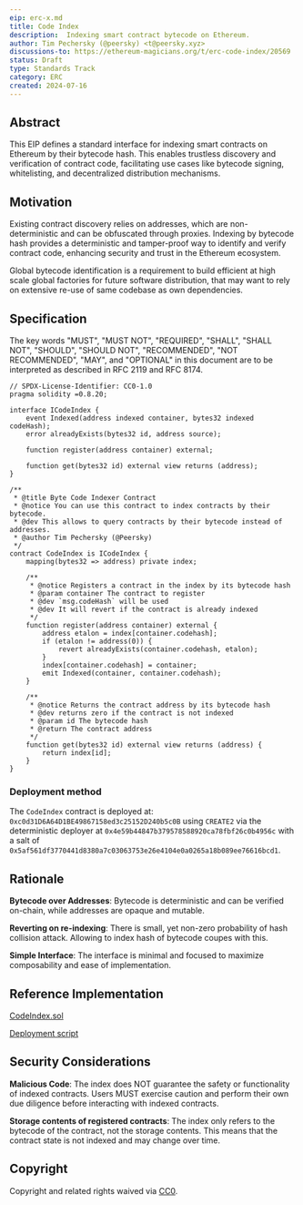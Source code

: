 ```yaml
---
eip: erc-x.md
title: Code Index
description:  Indexing smart contract bytecode on Ethereum.
author: Tim Pechersky (@peersky) <t@peersky.xyz>
discussions-to: https://ethereum-magicians.org/t/erc-code-index/20569
status: Draft
type: Standards Track
category: ERC
created: 2024-07-16
---
```


## Abstract

This EIP defines a standard interface for indexing smart contracts on Ethereum by their bytecode hash. This enables trustless discovery and verification of contract code, facilitating use cases like bytecode signing, whitelisting, and decentralized distribution mechanisms.

## Motivation

Existing contract discovery relies on addresses, which are non-deterministic and can be obfuscated through proxies. Indexing by bytecode hash provides a deterministic and tamper-proof way to identify and verify contract code, enhancing security and trust in the Ethereum ecosystem.

Global bytecode identification is a requirement to build efficient at high scale global factories for future software distribution, that may want to rely on extensive re-use of same codebase as own dependencies.

## Specification

The key words "MUST", "MUST NOT", "REQUIRED", "SHALL", "SHALL NOT", "SHOULD", "SHOULD NOT", "RECOMMENDED", "NOT RECOMMENDED", "MAY", and "OPTIONAL" in this document are to be interpreted as described in RFC 2119 and RFC 8174.

```solidity
// SPDX-License-Identifier: CC0-1.0
pragma solidity =0.8.20;

interface ICodeIndex {
    event Indexed(address indexed container, bytes32 indexed codeHash);
    error alreadyExists(bytes32 id, address source);

    function register(address container) external;

    function get(bytes32 id) external view returns (address);
}

/**
 * @title Byte Code Indexer Contract
 * @notice You can use this contract to index contracts by their bytecode.
 * @dev This allows to query contracts by their bytecode instead of addresses.
 * @author Tim Pechersky (@Peersky)
 */
contract CodeIndex is ICodeIndex {
    mapping(bytes32 => address) private index;

    /**
     * @notice Registers a contract in the index by its bytecode hash
     * @param container The contract to register
     * @dev `msg.codeHash` will be used
     * @dev It will revert if the contract is already indexed
     */
    function register(address container) external {
        address etalon = index[container.codehash];
        if (etalon != address(0)) {
            revert alreadyExists(container.codehash, etalon);
        }
        index[container.codehash] = container;
        emit Indexed(container, container.codehash);
    }

    /**
     * @notice Returns the contract address by its bytecode hash
     * @dev returns zero if the contract is not indexed
     * @param id The bytecode hash
     * @return The contract address
     */
    function get(bytes32 id) external view returns (address) {
        return index[id];
    }
}

```

### Deployment method

The `CodeIndex` contract is deployed at: `0xc0d31D6A64D1BE49867158ed3c25152D240b5c0B` using `CREATE2` via the deterministic deployer at `0x4e59b44847b379578588920ca78fbf26c0b4956c` with a salt of `0x5af561df3770441d8380a7c03063753e26e4104e0a0265a18b089ee76616bcd1`.

## Rationale

**Bytecode over Addresses**: Bytecode is deterministic and can be verified on-chain, while addresses are opaque and mutable.

**Reverting on re-indexing**: There is small, yet non-zero probability of hash collision attack. Allowing to index hash of bytecode coupes with this.

**Simple Interface**: The interface is minimal and focused to maximize composability and ease of implementation.

## Reference Implementation

[CodeIndex.sol](https://github.com/peersky/eds/blob/main/src/CodeIndex.sol)

[Deployment script](https://github.com/peersky/eds/blob/main/deploy/01_codeIndex.ts)

## Security Considerations

**Malicious Code**: The index does NOT guarantee the safety or functionality of indexed contracts. Users MUST exercise caution and perform their own due diligence before interacting with indexed contracts.

**Storage contents of registered contracts**: The index only refers to the bytecode of the contract, not the storage contents. This means that the contract state is not indexed and may change over time.

## Copyright

Copyright and related rights waived via [CC0](../LICENSE.md).
